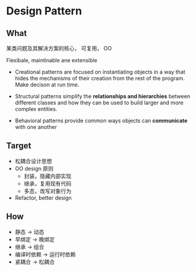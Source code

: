 # Design Pattern

## What
某类问题及其解决方案的核心， 可复用， OO

Flexibale, maintinable ane extensible

- Creational patterns are focused on instantiating objects in a way that hides the mechanisms of their creation from the rest of the program. Make decison at run time.
 
- Structural patterns simplify the **relationships and hierarchies** between different classes and how they can be used to build larger and more complex entities. 
 
- Behavioral patterns provide common ways objects can **communicate** with one another


## Target
- 松耦合设计思想
- OO design 原则
  - 封装，隐藏内部实现
  - 继承，复用现有代码
  - 多态，改写对象行为
- Refactor, better design


## How
- 静态       ->  动态
- 早绑定     ->  晚绑定
- 继承       ->  组合
- 编译时依赖  ->  运行时依赖
- 紧耦合     ->  松耦合

